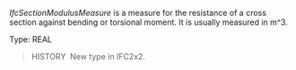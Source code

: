 ﻿_IfcSectionModulusMeasure_ is a measure for the resistance of a cross section against bending or torsional moment. It is usually measured in m\^3.

Type: REAL

> HISTORY&nbsp; New type in IFC2x2.
